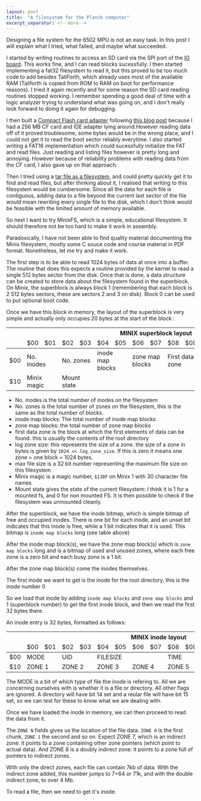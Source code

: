 ```yaml
---
layout: post
title:  "A filesystem for the Planck computer"
excerpt_separator: <!--more-->
---
```


Designing a file system for the 6502 MPU is not an easy task. In this post I will explain what I tried, what failed, and maybe what succeeded.

<!--more-->

I started by writing routines to access an SD card via the SPI port of the [IO board](/Hardware/io/). This works fine, and I can read blocks sucessfully. I then started implementing a fat32 filesystem to read it, but this proved to be too much code to add besides TaliForth, which already uses most of the available RAM (Taliforth is copied from ROM to RAM on boot for performance reasons). I tried it again recently and for some reason the SD card reading routines stopped working. I remember spending a good deal of time with a logic analyzer trying to understand what was going on, and I don't really look forward to doing it again for debugging.

I then built a [Compact Flash card adapter](/Hardware/cf/) following [this blog post](http://www.waveguide.se/?article=8-bit-compact-flash-interface) because I had a 256 MB CF card and IDE adapter lying around.However reading data off of it proved troublesome, some bytes would be in the wrong place, and I could not get it to read the boot sector reliably everytime. I also started writing a FAT16 implementation which could sucessfully initialize the FAT and read files. Just reading and listing files however is pretty long and annoying. However because of reliability problems with reading data from the CF card, I also gave up on that approach.

Then I tried using a [tar file as a filesystem](https://wiki.osdev.org/USTAR), and could pretty quickly get it to find and read files, but after thinking about it, I realised that writing to this filesystem would be cumbersome. Since all the data for each file is contiguous, adding data to a file beyond the current last sector of the file would mean rewriting every single file to the disk, which I don't think would be feasible with the limited amount of memory available.

So next I want to try MinixFS, which is a simple, educational filesystem. It should therefore not be too hard to make it work in assembly.

Paradoxically, I have not been able to find quality material documenting the Minix filesystem, mostly some C souce code and course material in PDF format. Nonetheless, let me try and make it work.

The first step is to be able to read 1024 bytes of data at once into a buffer. The routine that does this expects a routine provided by the kernel to read a single 512 bytes sector from the disk. Once that is done, a data structure can be created to store data about the filesystem found in the superblock. On Minix, the superblock is always block 1 (remembering that each block is 2 512 bytes sectors, these are sectors 2 and 3 on disk). Block 0 can be used to put optional boot code.

Once we have this block in memory, the layout of the superblock is very simple and actually only occupies 20 bytes at the start of the block :

<table>
<thead>
<tr>
<th colspan="17" align="center">
MINIX superblock layout
</th>
</tr>
<tr>
<td></td>
<td>$00</td><td>$01</td><td>$02</td><td>$03</td><td>$04</td><td>$05</td><td>$06</td><td>$07</td><td>$08</td><td>$09</td><td>$0A</td><td>$0B</td><td>$0C</td><td>$0D</td><td>$0E</td><td>$0F</td>
</tr>
</thead>
<tbody>
<tr>
<td>$00</td><td colspan=2>No. inodes</td><td colspan=2>No. zones</td><td colspan=2>inode map blocks</td><td colspan=2>zone map blocks</td><td colspan=2>First data zone</td><td colspan=2>Log zone size</td><td colspan=4>Max. file size</td>
</tr>
<tr>
<td>$10</td><td colspan=2>Minix magic</td><td colspan=2>Mount state</td><td colspan=12></td>
</tr>
</tbody>
</table>

- No. inodes is the total number of inodes on the filesystem
- No. zones is the total number of zones on the filesystem, this is the same as the total number of blocks.
- inode map blocks: The total number of inode map blocks
- zone map blocks: the total number of zone map blocks
- first data zone is the block at which the first elements of data can be found. this is usually the contents of the root directory
- log zone size: this represents the size of a zone. the size of a zone in bytes is given by `1024 << log_zone_size`. If this is zero it means one zone = one block = 1024 bytes.
- max file size is a 32 bit number representing the maximum file size on this filesystem
- Minix magic is a magic number, `$138F` on Minix 1 with 30 character file names
- Mount state gives the state of the current filesystem: I think it is 1 for a mounted fs, and 0 for non mounted FS. It is then possible to check if the filesystem was unmounted cleanly.

After the superblock, we have the inode bitmap, which is simple bitmap of free and occupied inodes. There is one bit for each inode, and an unset bit indicates that this inode is free, while a 1 bit indicates that it is used. This bitmap is `inode map blocks` long (see table above)

After the inode map block(s), we have the zone map block(s) which is `zone map blocks` long and is a bitmap of used and unused zones, where each free zone is a zero bit and each busy zone is a 1 bit.

After the zone map block(s) come the inodes themselves.

The first inode we want to get is the inode for the root directory. this is the inode number 0

So we load that inode by adding `inode map blocks` and `zone map blocks` and 1 (superblock number) to get the first inode block, and then we read the first 32 bytes there.

An inode entry is 32 bytes, formatted as follows:


<table>
<thead>
<tr>
<th colspan="17" align="center">
MINIX inode layout
</th>
</tr>
<tr>
<td></td>
<td>$00</td><td>$01</td><td>$02</td><td>$03</td><td>$04</td><td>$05</td><td>$06</td><td>$07</td><td>$08</td><td>$09</td><td>$0A</td><td>$0B</td><td>$0C</td><td>$0D</td><td>$0E</td><td>$0F</td>
</tr>
</thead>
<tbody>
<tr>
<td>$00</td><td colspan=2>MODE</td><td colspan=2>UID</td><td colspan=4>FILESIZE</td><td colspan=4>TIME</td><td>GID</td><td>LINKS</td><td colspan=2>ZONE 0</td>
</tr>
<tr>
<td>$10</td><td colspan=2>ZONE 1</td><td colspan=2>ZONE 2</td><td colspan=2>ZONE 3</td><td colspan=2>ZONE 4</td><td colspan=2>ZONE 5</td><td colspan=2>ZONE 6</td><td colspan=2>ZONE 7</td><td colspan=2>ZONE 8</td>
</tr>
</tbody>
</table>

The MODE is a bit of which type of file the inode is refering to. All we are concerning ourselves with is whether it is a file or directory. All other flags are ignored. A directory will have bit 14 set and a reular file will have bit 15 set, so we can test for these to know what we are dealing with.

Once we have loaded the inode in memory, we can then proceed to read the data from it.

The `ZONE N` fields gives us the location of the file data. `ZONE 0` is the first chunk, `ZONE 1` the second and so on. Expect ZONE 7, which is an indirect zone: it points to a zone containing other zone pointers (which point to actual data). And ZONE 8 is a doubly indirect zone: it points to a zone full of pointers to indirect zones.

With only the direct zones, each file can contain 7kb of data. With the indirect zone added, this number jumps to 7+64 or 71k, and with the double indirect zone, to over 4 Mb.


To read a file, then we need to get it's inode. 
